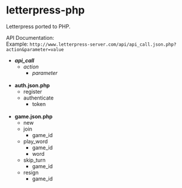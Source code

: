 letterpress-php
===============

Letterpress ported to PHP.

API Documentation:
<br/>
Example:
`http://www.letterpress-server.com/api/api_call.json.php?action&parameter=value`
- __*api_call*__
	- _action_
		- _parameter_
<br/><br/>
- __auth.json.php__
	- register
	- authenticate
		- token
<br/><br/>
- __game.json.php__
	- new
	- join
		- game_id
	- play_word
		- game_id
		- word
	- skip_turn
		- game_id
	- resign
		- game_id
